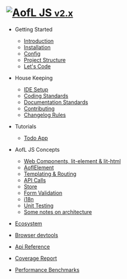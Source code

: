 <h1 class="app-name"><a class="app-name-link" data-nosearch="" href="#/"><img alt="A" js="" src="_assets/manifest/icon-48x48.png"><span>ofL JS <small>v2.x</small></span></a></h1>

- Getting Started

  - [Introduction](v2.x/getting-started/index.md)
  - [Installation](v2.x/getting-started/installation.md)
  - [Config](v2.x/getting-started/configuration.md)
  - [Project Structure](v2.x/getting-started/project-structure.md)
  - [Let's Code](v2.x/getting-started/lets-code.md)

- House Keeping

  - [IDE Setup](v2.x/housekeeping/ide-setup.md)
  - [Coding Standards](v2.x/housekeeping/coding-standards.md)
  - [Documentation Standards](v2.x/housekeeping/documentation-standards.md)
  - [Contributing](v2.x/housekeeping/contrib.md)
  - [Changelog Rules](v2.x/housekeeping/changelog-rules.md)

- Tutorials

  - [Todo App](v2.x/todo-app/index.md)

- AofL JS Concepts

  - [Web Components, lit-element & lit-html](v2.x/aofl-js-concepts/technologies.md)
  - [AoflElement](v2.x/aofl-js-concepts/aofl-element.md)
  - [Templating & Routing](v2.x/aofl-js-concepts/templating-routing.md)
  - [API Calls](v2.x/aofl-js-concepts/api-calls.md)
  - [Store](v2.x/aofl-js-concepts/store.md)
  - [Form Validation](v2.x/aofl-js-concepts/form-validation.md)
  - [i18n](v2.x/aofl-js-concepts/i18n.md)
  - [Unit Testing](v2.x/aofl-js-concepts/unit-testing.md)
  - [Some notes on architecture](v2.x/aofl-js-concepts/architecture-notes.md)

- [Ecosystem](v2.x/ecosystem/index.md)
- [Browser devtools](v2.x/devtools/index.md)
- <a href="v2.x/api-docs/index.html" target="_blank">Api Reference</a>
- <a href="https://codecov.io/gh/AgeOfLearning/aofl" target="_blank">Coverage Report</a>
- <a href="/aofl/benchmark-results/" target="_blank" rel="noopener noreferrer">Performance Benchmarks</a>